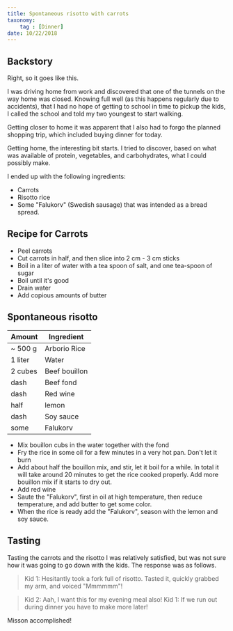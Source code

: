 ```yaml
---
title: Spontaneous risotto with carrots
taxonomy:
	tag : [Dinner]
date: 10/22/2018
---
```


## Backstory
Right, so it goes like this. 

I was driving home from work and discovered that one of the tunnels on
the way home was closed. Knowing full well (as this happens regularly
due to accidents), that I had no hope of getting to school in time to
pickup the kids, I called the school and told my two youngest to start
walking. 

Getting closer to home it was apparent that I also had to forgo the
planned shopping trip, which included buying dinner for today. 

Getting home, the interesting bit starts. I tried to discover, based
on what was available of protein, vegetables, and carbohydrates, what I
could possibly make. 

I ended up with the following ingredients:
- Carrots
- Risotto rice
- Some "Falukorv" (Swedish sausage) that was intended as a bread
  spread.
  
## Recipe for Carrots

- Peel carrots
- Cut carrots in half, and then slice into 2 cm - 3 cm sticks
- Boil in a liter of water with a tea spoon of salt, and one tea-spoon
  of sugar
- Boil until it's good
- Drain water
- Add copious amounts of butter

## Spontaneous risotto

| Amount | Ingredient|
|--------|-----------|
| ~ 500 g | Arborio Rice |
| 1 liter | Water |
| 2 cubes | Beef bouillon |
| dash | Beef fond |
| dash | Red wine|
| half | lemon |
| dash | Soy sauce |
| some | Falukorv |

- Mix bouillon cubs in the water together with the fond
- Fry the rice in some oil for a few minutes in a very hot pan. Don't
  let it burn
- Add about half the bouillon mix, and stir, let it boil for a
  while. In total it will take around 20 minutes to get the rice
  cooked properly. Add more bouillon mix if it starts to dry out.
- Add red wine
- Saute the "Falukorv", first in oil at high temperature, then reduce
  temperature, and add butter to get some color.
- When the rice is ready add the "Falukorv", season with the
  lemon and soy sauce.

## Tasting
Tasting the carrots and the risotto I was relatively satisfied, but
was not sure how it was going to go down with the kids. The response
was as follows.

> Kid 1: Hesitantly took a fork full of risotto. Tasted it, quickly
> grabbed my arm, and voiced "Mmmmmm"!

> Kid 2: Aah, I want this for my evening meal also!
> Kid 1: If we run out during dinner you have to make more later!

Misson accomplished!
